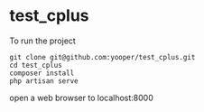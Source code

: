 # test_cplus

To run the project
```
git clone git@github.com:yooper/test_cplus.git
cd test_cplus
composer install
php artisan serve
```
open a web browser to localhost:8000
